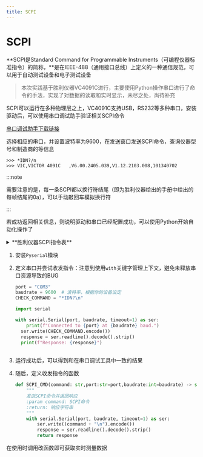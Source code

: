```yaml
---
title: SCPI
---
```


# SCPI

**SCPI是Standard Command for Programmable Instruments（可编程仪器标准指令）的简称，**是在IEEE-488（通用接口总线）上定义的一种通信规范，可以用于自动测试设备和电子测试设备

> 本次实践基于胜利仪器VC4091C进行，主要使用Python操作串口进行了命令的手法，实现了对数据的读取和实时显示，未尽之处，尚待补充

SCPI可以运行在多种物理层之上，VC4091C支持USB，RS232等多种串口，安装驱动后，可以使用串口调试助手验证相关SCPI命令

[串口调试助手下载链接](https://apps.microsoft.com/detail/9nblggh43hdm?launch=true&hl=zh-cn&gl=cn)

选择相应的串口，并设置波特率为9600，在发送窗口发送SCPI命令，查询仪器型号和制造商的等信息

```shell
>>> *IDN?/n
>>> VIC,VICTOR 4091C   ,V6.00.2405.039,V1.12.2103.008,101340702
```

:::note 

需要注意的是，每一条SCPI都以换行符结尾（即为胜利仪器给出的手册中给出的每帧结尾的0a），可以手动敲回车模拟换行符

::: 

若成功返回相关信息，则说明驱动和串口已经配置成功，可以使用Python开始自动化操作了

<details>
<summary>**胜利仪器SCPI指令表**</summary>

    | 指令 | 意义 |
    | --- | --- |
    | *IDN? | 基本信息查询 |
    | FETCH? | 获取仪器测量数据 |

</details>

1. 安装`Pyserial`模块

2. 定义串口并尝试收发指令：注意到使用`with`关键字管理上下文，避免未释放串口资源导致的BUG
    ```python
    port = "COM3"
    baudrate = 9600  # 波特率，根据你的设备设定
    CHECK_COMMAND = "*IDN?\n"
    
    import serial
    
    with serial.Serial(port, baudrate, timeout=1) as ser:
    	print(f"Connected to {port} at {baudrate} baud.")
      ser.write(CHECK_COMMAND.encode())
      response = ser.readline().decode().strip()
      print(f"Response: {response}")
     
    ```


1. 运行成功后，可以得到和在串口调试工具中一致的结果

2. 随后，定义收发指令的函数
    ```python
    def SCPI_CMD(command: str,port:str=port,baudrate:int=baudrate) -> str:
        """
        发送SCPI命令并返回响应
        :param command: SCPI命令
        :return: 响应字符串
        """
        with serial.Serial(port, baudrate, timeout=1) as ser:
            ser.write((command + "\n").encode())
            response = ser.readline().decode().strip()
            return response
    ```


在使用时调用改函数即可获取实时测量数据

